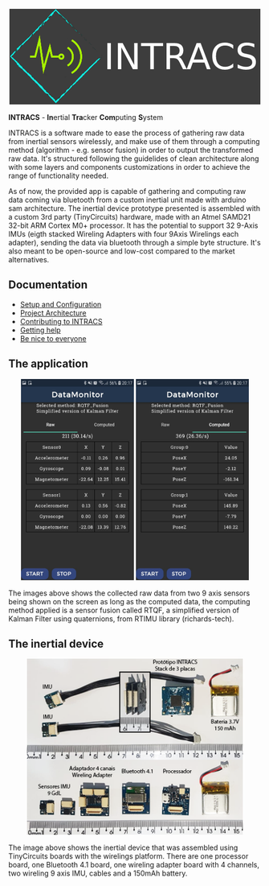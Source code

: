 <p align="center">
<img src=".imgs_doc/logo-git.png">
</p>

**INTRACS** - **In**ertial **Tra**cker **Com**puting **S**ystem

INTRACS is a software made to ease the process of gathering raw data from inertial sensors wirelessly, and make use of them through a computing method (algorithm - e.g. sensor fusion) in order to output the transformed raw data. It's structured following the guidelides of clean architecture along with some layers and components customizations in order to achieve the range of functionality needed. 

As of now, the provided app is capable of gathering and computing raw data coming via bluetooth from a custom inertial unit made with arduino sam architecture. The inertial device prototype presented is assembled with a custom 3rd party (TinyCircuits) hardware, made with an Atmel SAMD21 32-bit ARM Cortex M0+ processor. It has the potential to support 32 9-Axis IMUs (eigth stacked Wireling Adapters with four 9Axis Wirelings each adapter), sending the data via bluetooth through a simple byte structure. It's also meant to be open-source and low-cost compared to the market alternatives. 

## Documentation

* [Setup and Configuration](GET_STARTED.md)
* [Project Architecture](PROJECT_ARCHITECTURE.md)
* [Contributing to INTRACS](CONTRIBUTING.md)
* [Getting help](SUPPORT.md)
* [Be nice to everyone](CODE_OF_CONDUCT.md)

## The application

<p align="center">
<img src=".imgs_doc/app-datamonitorpage-rawdata-on.jpeg" height="400px"> <img src=".imgs_doc/app-datamonitorpage-computeddata-on.jpeg" height="400px">
</p>

The images above shows the collected raw data from two 9 axis sensors being shown on the screen as long as the computed data, the computing method applied is a sensor fusion called RTQF, a simplified version of Kalman Filter using quaternions, from RTIMU library (richards-tech).

## The inertial device

<p align="center">
<img src=".imgs_doc/intracs-inertial-device.png" height="350px">
</p>

The image above shows the inertial device that was assembled using TinyCircuits boards with the wirelings platform. There are one processor board, one Bluetooth 4.1 board, one wireling adapter board with 4 channels, two wireling 9 axis IMU, cables and a 150mAh battery.